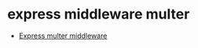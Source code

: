 # express middleware multer

- [Express multer middleware](http://expressjs.com/en/resources/middleware/multer.html)
